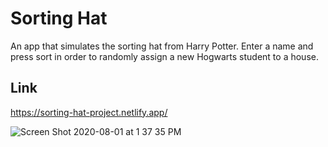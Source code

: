 # Sorting Hat
An app that simulates the sorting hat from Harry Potter. Enter a name and press sort in order to randomly assign a new Hogwarts student to a house.
## Link
https://sorting-hat-project.netlify.app/


![Screen Shot 2020-08-01 at 1 37 35 PM](https://user-images.githubusercontent.com/65687019/89108483-8a14e300-d3fe-11ea-9993-a3e392c78099.png)
